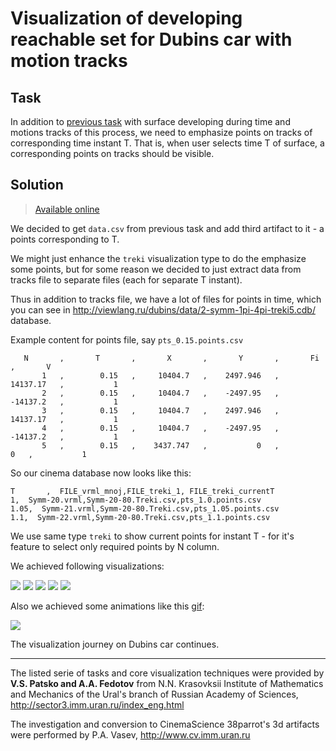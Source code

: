 # Visualization of developing reachable set for Dubins car with motion tracks

## Task
In addition to [previous task](2-tracks-for-reachable-set.md) with surface developing during time
and motions tracks of this process, we need to emphasize points on tracks of corresponding time instant T.
That is, when user selects time T of surface, a corresponding points on tracks should be visible.

## Solution

> [Available online](http://tinyurl.com/vefxfns)

We decided to get `data.csv` from previous task and add third artifact to it - a points corresponding to T.

We might just enhance the `treki` visualization type to do the emphasize some points, but for some reason 
we decided to just extract data from tracks file to separate files (each for separate T instant).

Thus in addition to tracks file, we have a lot of files for points in time, which you can see in
http://viewlang.ru/dubins/data/2-symm-1pi-4pi-treki5.cdb/ database.

Example content for points file, say `pts_0.15.points.csv`
```
   N       ,       T       ,       X       ,       Y       ,       Fi      ,       V
       1   ,        0.15   ,     10404.7   ,    2497.946   ,    14137.17   ,           1
       2   ,        0.15   ,     10404.7   ,    -2497.95   ,    -14137.2   ,           1
       3   ,        0.15   ,     10404.7   ,    2497.946   ,    14137.17   ,           1
       4   ,        0.15   ,     10404.7   ,    -2497.95   ,    -14137.2   ,           1
       5   ,        0.15   ,    3437.747   ,           0   ,           0   ,           1
```

So our cinema database now looks like this:
```
T       ,  FILE_vrml_mnoj,FILE_treki_1, FILE_treki_currentT
1,  Symm-20.vrml,Symm-20-80.Treki.csv,pts_1.0.points.csv
1.05,  Symm-21.vrml,Symm-20-80.Treki.csv,pts_1.05.points.csv
1.1,  Symm-22.vrml,Symm-20-80.Treki.csv,pts_1.1.points.csv
```

We use same type `treki` to show current points for instant T - for it's feature to select only required points by N column.

We achieved following visualizations:

![](http://showtime.lact.in/resizer_st/fit/340/340//files/visual/2020-03-14/2020-03-14-at-18-15-57.png)
![](http://showtime.lact.in/resizer_st/fit/340/340//files/visual/2020-03-14/2020-03-14-at-18-18-45.png)
![](http://showtime.lact.in/resizer_st/fit/340/340//files/visual/2020-03-12/2020-03-12-at-11-37-42.png)
![](http://showtime.lact.in/resizer_st/fit/340/340//files/visual/2020-03-12/2020-03-12-at-11-37-55.png)
![](http://showtime.lact.in/resizer_st/fit/340/340//files/visual/2020-03-12/2020-03-12-at-11-54-17.png)

Also we achieved some animations like this [gif](http://showtime.lact.in/resizer_st/fit/420/420//files/visual/2020-03-12/2020-03-12-at-11-47-04.gif):

![](http://showtime.lact.in/resizer_st/fit/420/420//files/visual/2020-03-12/2020-03-12-at-11-47-04.gif)

The visualization journey on Dubins car continues.

---
The listed serie of tasks and core visualization techniques were provided by
**V.S. Patsko and A.A. Fedotov** from N.N. Krasovksii Institute of Mathematics and Mechanics
of the Ural's branch of Russian Academy of Sciences, http://sector3.imm.uran.ru/index_eng.html

The investigation and conversion to CinemaScience 38parrot's 3d artifacts 
were performed by P.A. Vasev, http://www.cv.imm.uran.ru
